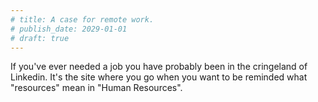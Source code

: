```yaml
---
# title: A case for remote work.
# publish_date: 2029-01-01
# draft: true
---
```


If you've ever needed a job you
have probably been in the
cringeland of Linkedin.
It's the site where you go when
you want to be reminded what
"resources" mean in "Human
Resources".
